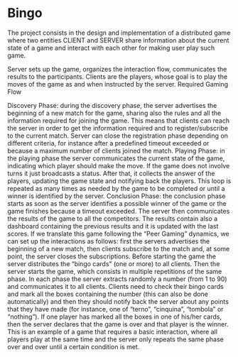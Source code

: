 # Bingo

The project consists in the design and implementation of a distributed game where two entities CLIENT and SERVER share information about the current state of a game and interact with each other for making user play such game.

Server sets up the game, organizes the interaction flow, communicates the results to the participants.
Clients are the players, whose goal is to play the moves of the game as and when instructed by the server.
Required Gaming Flow

Discovery Phase: during the discovery phase, the server advertises the beginning of a new match for the game, sharing also the rules and all the information required for joining the game. This means that clients can reach the server in order to get the information required and to register/subscribe to the current match. Server can close the registration phase depending on different criteria, for instance after a predefined timeout exceeded or because a maximum number of clients joined the match.
Playing Phase: in the playing phase the server communicates the current state of the game, indicating which player should make the move. If the game does not involve turns it just broadcasts a status. After that, it collects the answer of the players, updating the game state and notifying back the players. This loop is repeated as many times as needed by the game to be completed or until a winner is identified by the server.
Conclusion Phase: the conclusion phase starts as soon as the server identifies a possible winner of the game or the game finishes because a timeout exceeded. The server then communicates the results of the game to all the competitors. The results contain also a dashboard containing the previous results and it is updated with the last scores.
If we translate this game following the “Peer Gaming” dynamics, we can set up the interactions as follows: first the servers advertises the beginning of a new match, then clients subscribe to the match and, at some point, the server closes the subscriptions. Before starting the game the server distributes the “bingo cards” (one or more) to all clients. Then the server starts the game, which consists in multiple repetitions of the same phase. In each phase the server extracts randomly a number (from 1 to 90) and communicates it to all clients. Clients need to check their bingo cards and mark all the boxes containing the number (this can also be done automatically) and then they should notify back the server about any points that they have made (for instance, one of “terno”, “cinquina”, “tombola” or “nothing”). If one player has marked all the boxes in one of his/her cards, then the server declares that the game is over and that player is the winner. This is an example of a game that requires a basic interaction, where all players play at the same time and the server only repeats the same phase over and over until a certain condition is met.
